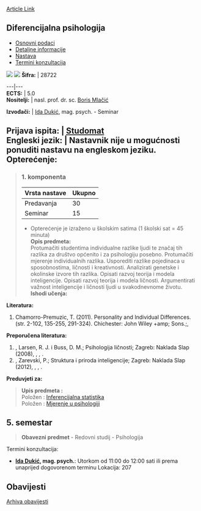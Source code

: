 [Article Link](https://www.fhs.hr/predmet/difpsi)

## Diferencijalna psihologija
  * [Osnovni podaci](https://www.fhs.hr/predmet/difpsi#v1id-904795_135094_1_0 "Osnovni podaci")
  * [Detaljne informacije](https://www.fhs.hr/predmet/difpsi#v1id-904795_135094_1_1 "Detaljne informacije")
  * [Nastava](https://www.fhs.hr/predmet/difpsi#v1id-904795_135094_1_2 "Nastava")
  * [Termini konzultacija](https://www.fhs.hr/predmet/difpsi#v1id-904795_135094_1_3 "Termini konzultacija")


[![](https://www.fhs.hr/img/flags/gif/hr.gif)](https://www.fhs.hr/predmet/difpsi) [![](https://www.fhs.hr/img/flags/gif/gb.gif)](https://www.fhs.hr/en/course/difpsy)
**Šifra:** |  28722  
  
---|---  
**ECTS:** |  5.0   
**Nositelji:** |  nasl. prof. dr. sc. [Boris Mlačić](https://www.fhs.hr/djelatnik/boris.mlacic)   
  
**Izvođači:** |  [Ida Dukić](https://www.fhs.hr/djelatnik/ida.dukic), mag. psych. - Seminar  
  
**Prijava ispita:** |  [Studomat](http://www.isvu.hr/studomat)  
**Engleski jezik:** |  Nastavnik nije u mogućnosti ponuditi nastavu na engleskom jeziku.   
**Opterećenje:**  
---  
> ### 1. komponenta
> | Vrsta nastave | Ukupno  
> ---|---  
> Predavanja | 30  
> Seminar | 15  
> * Opterećenje je izraženo u školskim satima (1 školski sat = 45 minuta)   
**Opis predmeta:**  
> Protumačiti studentima individualne razlike ljudi te značaj tih razlika za društvo općenito i za psihologiju posebno. Protumačiti mjerenje individualnih razlika. Usporediti razlike pojedinaca u sposobnostima, ličnosti i kreativnosti. Analizirati genetske i okolinske izvore tih razlika. Opisati razvoj teorija i modela inteligencije. Opisati razvoj teorija i modela ličnosti. Argumentirati važnost inteligencije i ličnosti ljudi u svakodnevnome životu.  
**Ishodi učenja:**  

  
**Literatura:**  
  1. Chamorro-Premuzic, T. (2011). Personality and Individual Differences. (str. 2-102, 135-255, 291-324). Chichester: John Wiley +amp; Sons.;, 

  
**Preporučena literatura:**  
  1. , Larsen, R. J. i Buss, D. M.; Psihologija ličnosti; Zagreb: Naklada Slap (2008), , , .
  2. , Zarevski, P.; Struktura i priroda inteligencije; Zagreb: Naklada Slap (2012), , , .

  
**Preduvjeti za:**  
> **Upis predmeta :**  
>  Položen : [Inferencijalna statistika](https://www.fhs.hr/predmet/infsta_a)  
>  Položen : [Mjerenje u psihologiji](https://www.fhs.hr/predmet/mup_a)  
>   
**5. semestar**  
---  
> **Obavezni predmet** - Redovni studij - Psihologija  
>   
Termini konzultacija: 
  * **[Ida Dukić](https://www.fhs.hr/djelatnik/ida.dukic), mag. psych.**: 
Utorkom od 11:00 do 12:00 sati ili prema unaprijed dogovorenom terminu
Lokacija: 207 


## Obavijesti
[Arhiva obavijesti](https://www.fhs.hr/predmet/difpsi?@=20pjt#news_82257 "Arhiva obavijesti")

